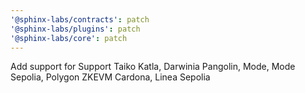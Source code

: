 ```yaml
---
'@sphinx-labs/contracts': patch
'@sphinx-labs/plugins': patch
'@sphinx-labs/core': patch
---
```


Add support for Support Taiko Katla, Darwinia Pangolin, Mode, Mode Sepolia, Polygon ZKEVM Cardona, Linea Sepolia
